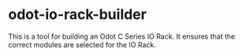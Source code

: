 # odot-io-rack-builder
This is a tool for building an Odot C Series IO Rack. It ensures that the correct modules are selected for the IO Rack.

